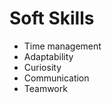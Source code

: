 # Soft Skills

<ul>
<li>Time management</li>
<li>Adaptability</li>
<li>Curiosity</li>
<li>Communication</li>
<li>Teamwork</li>
</ul>

